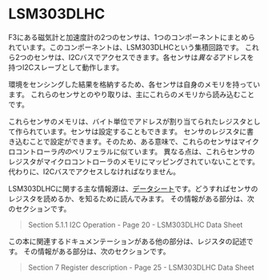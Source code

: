 # LSM303DLHC

<!-- 
Two of the sensors in the F3, the magnetometer and the accelerometer, are packaged in a single
component: the LSM303DLHC integrated circuit. These two sensors can be accessed via an I2C bus. Each
sensor behaves like an I2C slave and has a *different* address.
 -->

F3にある磁気計と加速度計の2つのセンサは、1つのコンポーネントにまとめられています。このコンポーネントは、LSM303DLHCという集積回路です。
これら2つのセンサは、I2Cバスでアクセスできます。各センサは*異なる*アドレスを持つI2Cスレーブとして動作します。

<!-- 
Each sensor has its own memory where it stores the results of sensing its environment. Our
interaction with these sensors will mainly involve reading their memory.
 -->

環境をセンシングした結果を格納するため、各センサは自身のメモリを持っています。
これらのセンサとのやり取りは、主にこれらのメモリから読み込むことです。

<!-- 
The memory of these sensors is modeled as byte addressable registers. These sensors can be
configured too; that's done by writing to their registers. So, in a sense, these sensors are very
similar to the peripherals *inside* the microcontroller. The difference is that their registers are
not mapped into the microcontrollers' memory. Instead, their registers have to be accessed via the
I2C bus.
 -->

これらセンサのメモリは、バイト単位でアドレスが割り当てられたレジスタとして作られています。センサは設定することもできます。
センサのレジスタに書き込むことで設定ができます。そのため、ある意味で、これらのセンサはマイクロコントローラ*内の*ペリフェラルに似ています。
異なる点は、これらセンサのレジスタがマイクロコントローラのメモリにマッピングされていないことです。
代わりに、I2Cバスでアクセスしなければなりません。

<!-- 
The main source of information about the LSM303DLHC is its [Data Sheet]. Read through it to see how
one can read the sensors' registers. That part is in:
 -->

LSM303DLHCに関する主な情報源は、[データシート]です。どうすればセンサのレジスタを読めるか、を知るために読んでみます。
その情報がある部分は、次のセクションです。

<!-- [Data Sheet]: http://www.st.com/resource/en/datasheet/lsm303dlhc.pdf -->

[データシート]: http://www.st.com/resource/en/datasheet/lsm303dlhc.pdf

> Section 5.1.1 I2C Operation - Page 20 - LSM303DLHC Data Sheet

<!-- 
The other part of the documentation relevant to this book is the description of the registers. That
part is in:
 -->

この本に関連するドキュメンテーションがある他の部分は、レジスタの記述です。
その情報がある部分は、次のセクションです。

> Section 7 Register description - Page 25 - LSM303DLHC Data Sheet
